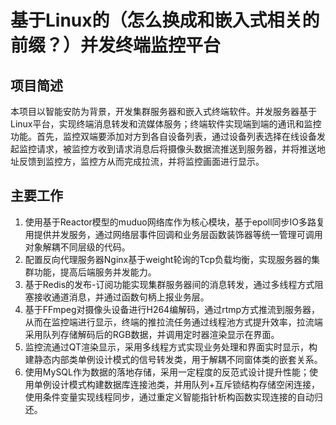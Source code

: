 # 基于Linux的（怎么换成和嵌入式相关的前缀？）并发终端监控平台

## 项目简述

本项目以智能安防为背景，开发集群服务器和嵌入式终端软件。并发服务器基于Linux平台，实现终端消息转发和流媒体服务；终端软件实现端到端的通讯和监控功能。首先，监控双端要添加对方到各自设备列表，通过设备列表选择在线设备发起监控请求，被监控方收到请求消息后将摄像头数据流推送到服务器，并将推送地址反馈到监控方，监控方从而完成拉流，并将监控画面进行显示。

## 主要工作

1. 使用基于Reactor模型的muduo网络库作为核心模块，基于epoll同步IO多路复用提供并发服务，通过网络层事件回调和业务层函数装饰器等统一管理可调用对象解耦不同层级的代码。
2. 配置反向代理服务器Nginx基于weight轮询的Tcp负载均衡，实现服务器的集群功能，提高后端服务并发能力。
3. 基于Redis的发布-订阅功能实现集群服务器间的消息转发，通过多线程方式阻塞接收通道消息，并通过函数句柄上报业务层。
4. 基于FFmpeg对摄像头设备进行H264编解码，通过rtmp方式推流到服务器，从而在监控端进行显示，终端的推拉流任务通过线程池方式提升效率，拉流端采用队列存储解码后的RGB数据，并调用定时器渲染显示在界面。
5. 监控流通过QT渲染显示，采用多线程方式实现业务处理和界面实时显示，构建静态内部类单例设计模式的信号转发类，用于解耦不同窗体类的嵌套关系。
6. 使用MySQL作为数据的落地存储，采用一定程度的反范式设计提升性能；使用单例设计模式构建数据库连接池类，并用队列+互斥锁结构存储空闲连接，使用条件变量实现线程同步，通过重定义智能指针析构函数实现连接的自动归还。
